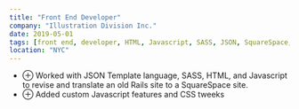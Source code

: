 ```yaml
---
title: "Front End Developer"
company: "Illustration Division Inc."
date: 2019-05-01
tags: [front end, developer, HTML, Javascript, SASS, JSON, SquareSpace, tech]
location: "NYC"
---
```


- <span class="text-gray-500">&#8853;</span> Worked with JSON Template language, SASS, HTML, and Javascript to revise and translate an old Rails site to a SquareSpace site.
- <span class="text-gray-500">&#8853;</span> Added custom Javascript features and CSS tweeks